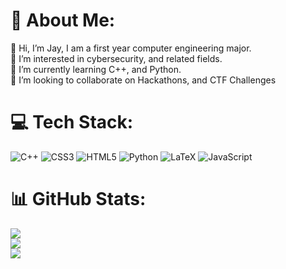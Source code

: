 # 💫 About Me:
👋 Hi, I’m Jay, I am a first year computer engineering major.<br>👀 I’m interested in cybersecurity, and related fields.<br>🌱 I’m currently learning C++, and Python.<br>💞️ I’m looking to collaborate on Hackathons, and CTF Challenges


# 💻 Tech Stack:
![C++](https://img.shields.io/badge/c++-%2300599C.svg?style=for-the-badge&logo=c%2B%2B&logoColor=white) ![CSS3](https://img.shields.io/badge/css3-%231572B6.svg?style=for-the-badge&logo=css3&logoColor=white) ![HTML5](https://img.shields.io/badge/html5-%23E34F26.svg?style=for-the-badge&logo=html5&logoColor=white) ![Python](https://img.shields.io/badge/python-3670A0?style=for-the-badge&logo=python&logoColor=ffdd54) ![LaTeX](https://img.shields.io/badge/latex-%23008080.svg?style=for-the-badge&logo=latex&logoColor=white) ![JavaScript](https://img.shields.io/badge/javascript-%23323330.svg?style=for-the-badge&logo=javascript&logoColor=%23F7DF1E)
# 📊 GitHub Stats:
![](https://github-readme-stats.vercel.app/api?username=Kizum1&theme=dark&hide_border=false&include_all_commits=false&count_private=true)<br/>
![](https://github-readme-streak-stats.herokuapp.com/?user=Kizum1&theme=dark&hide_border=false)<br/>
![](https://github-readme-stats.vercel.app/api/top-langs/?username=Kizum1&theme=dark&hide_border=false&include_all_commits=false&count_private=true&layout=compact)
